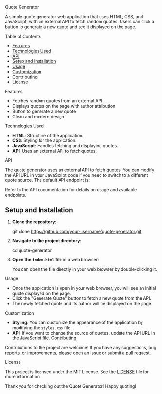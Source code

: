  Quote Generator

A simple quote generator web application that uses HTML, CSS, and JavaScript, with an external API to fetch random quotes. Users can click a button to generate a new quote and see it displayed on the page.

 Table of Contents

- [Features](#features)
- [Technologies Used](#technologies-used)
- [API](#api)
- [Setup and Installation](#setup-and-installation)
- [Usage](#usage)
- [Customization](#customization)
- [Contributing](#contributing)
- [License](#license)

 Features

- Fetches random quotes from an external API
- Displays quotes on the page with author attribution
- Button to generate a new quote
- Clean and modern design

 Technologies Used

- **HTML**: Structure of the application.
- **CSS**: Styling for the application.
- **JavaScript**: Handles fetching and displaying quotes.
- **API**: Uses an external API to fetch quotes.

 API

The quote generator uses an external API to fetch quotes. You can modify the API URL in your JavaScript code if you need to switch to a different quote source. The default API endpoint is:


Refer to the API documentation for details on usage and available endpoints.

## Setup and Installation

1. **Clone the repository**:

    git clone https://github.com/your-username/quote-generator.git
  

2. **Navigate to the project directory**:

   
    cd quote-generator
   

3. **Open the `index.html` file** in a web browser:

    You can open the file directly in your web browser by double-clicking it.

 Usage

- Once the application is open in your web browser, you will see an initial quote displayed on the page.
- Click the "Generate Quote" button to fetch a new quote from the API.
- The newly fetched quote and its author will be displayed on the page.

 Customization

- **Styling**: You can customize the appearance of the application by modifying the `styles.css` file.
- **API**: If you want to change the source of quotes, update the API URL in the JavaScript file.
 Contributing

Contributions to the project are welcome! If you have any suggestions, bug reports, or improvements, please open an issue or submit a pull request.

 License

This project is licensed under the MIT License. See the [LICENSE](LICENSE) file for more information.



Thank you for checking out the Quote Generator! Happy quoting!
